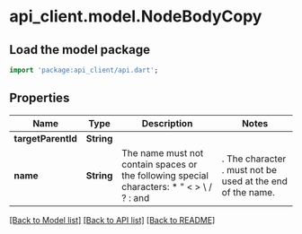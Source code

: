 # api_client.model.NodeBodyCopy

## Load the model package
```dart
import 'package:api_client/api.dart';
```

## Properties
Name | Type | Description | Notes
------------ | ------------- | ------------- | -------------
**targetParentId** | **String** |  | 
**name** | **String** | The name must not contain spaces or the following special characters: * \" < > \\ / ? : and |. The character . must not be used at the end of the name.  | [optional] 

[[Back to Model list]](../README.md#documentation-for-models) [[Back to API list]](../README.md#documentation-for-api-endpoints) [[Back to README]](../README.md)


